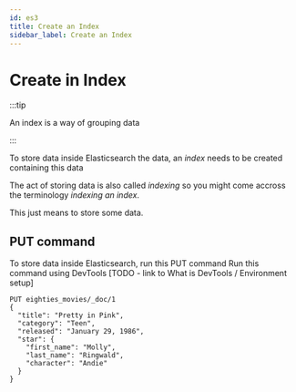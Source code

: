 ```yaml
---
id: es3
title: Create an Index
sidebar_label: Create an Index
---
```


# Create in Index

:::tip

An index is a way of grouping data

:::

To store data inside Elasticsearch the data, an _index_ needs to be created containing this data

The act of storing data is also called _indexing_ so you might come accross the terminology _indexing an index_.

This just means to store some data.

## PUT command

To store data inside Elasticsearch, run this PUT command
Run this command using DevTools [TODO - link to What is DevTools / Environment setup]

```
PUT eighties_movies/_doc/1
{
  "title": "Pretty in Pink",
  "category": "Teen",
  "released": "January 29, 1986",
  "star": {
    "first_name": "Molly",
    "last_name": "Ringwald",
    "character": "Andie"
  }
}
```
